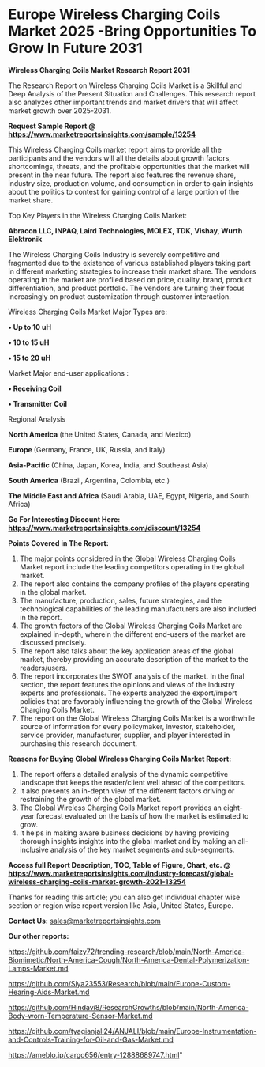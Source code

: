 # Europe Wireless Charging Coils Market 2025 -Bring Opportunities To Grow In Future 2031

<strong>Wireless Charging Coils Market Research Report 2031</strong>

The Research Report on Wireless Charging Coils Market is a Skillful and Deep Analysis of the Present Situation and Challenges. This research report also analyzes other important trends and market drivers that will affect market growth over 2025-2031.

<strong>Request Sample Report @ <a href=https://www.marketreportsinsights.com/sample/13254>https://www.marketreportsinsights.com/sample/13254</a></strong>

This Wireless Charging Coils market report aims to provide all the participants and the vendors will all the details about growth factors, shortcomings, threats, and the profitable opportunities that the market will present in the near future. The report also features the revenue share, industry size, production volume, and consumption in order to gain insights about the politics to contest for gaining control of a large portion of the market share.

Top Key Players in the Wireless Charging Coils Market:

<strong>Abracon LLC, INPAQ, Laird Technologies, MOLEX, TDK, Vishay, Wurth Elektronik</strong>

The Wireless Charging Coils Industry is severely competitive and fragmented due to the existence of various established players taking part in different marketing strategies to increase their market share. The vendors operating in the market are profiled based on price, quality, brand, product differentiation, and product portfolio. The vendors are turning their focus increasingly on product customization through customer interaction.

Wireless Charging Coils Market Major Types are:

<strong>• Up to 10 uH

• 10 to 15 uH

• 15 to 20 uH</strong>

Market Major end-user applications :

<strong>• Receiving Coil

• Transmitter Coil</strong>

Regional Analysis

</u><strong><b>North America</b></strong> (the United States, Canada, and Mexico)

<strong><b>Europe </b></strong>(Germany, France, UK, Russia, and Italy)

<strong><b>Asia-Pacific</b></strong> (China, Japan, Korea, India, and Southeast Asia)

<strong><b>South America</b></strong> (Brazil, Argentina, Colombia, etc.)

<strong><b>The Middle East and Africa</b></strong> (Saudi Arabia, UAE, Egypt, Nigeria, and South Africa)

<strong>Go For Interesting Discount Here: <a href=https://www.marketreportsinsights.com/discount/13254>https://www.marketreportsinsights.com/discount/13254</a></strong>

<strong>Points Covered in The Report:</strong>
<ol>
  <li>The major points considered in the Global Wireless Charging Coils Market report include the leading competitors operating in the global market.</li>
  <li>The report also contains the company profiles of the players operating in the global market.</li>
  <li>The manufacture, production, sales, future strategies, and the technological capabilities of the leading manufacturers are also included in the report.</li>
  <li>The growth factors of the Global Wireless Charging Coils Market are explained in-depth, wherein the different end-users of the market are discussed precisely.</li>
  <li>The report also talks about the key application areas of the global market, thereby providing an accurate description of the market to the readers/users.</li>
  <li>The report incorporates the SWOT analysis of the market. In the final section, the report features the opinions and views of the industry experts and professionals. The experts analyzed the export/import policies that are favorably influencing the growth of the Global Wireless Charging Coils Market.</li>
  <li>The report on the Global Wireless Charging Coils Market is a worthwhile source of information for every policymaker, investor, stakeholder, service provider, manufacturer, supplier, and player interested in purchasing this research document.</li>
</ol>
<strong>Reasons for Buying Global Wireless Charging Coils Market Report:</strong>

<ol>
  <li>The report offers a detailed analysis of the dynamic competitive landscape that keeps the reader/client well ahead of the competitors.</li>
  <li>It also presents an in-depth view of the different factors driving or restraining the growth of the global market.</li>
  <li>The Global Wireless Charging Coils Market report provides an eight-year forecast evaluated on the basis of how the market is estimated to grow.</li>
  <li>It helps in making aware business decisions by having providing thorough insights insights into the global market and by making an all-inclusive analysis of the key market segments and sub-segments.</li>
</ol>
<strong>Access full Report Description, TOC, Table of Figure, Chart, etc. @ <a href=https://www.marketreportsinsights.com/industry-forecast/global-wireless-charging-coils-market-growth-2021-13254>https://www.marketreportsinsights.com/industry-forecast/global-wireless-charging-coils-market-growth-2021-13254</a></strong>


Thanks for reading this article; you can also get individual chapter wise section or region wise report version like Asia, United States, Europe.

<strong>Contact Us:</strong>
sales@marketreportsinsights.com

<strong>Our other reports:</strong>

<a href=https://github.com/faizy72/trending-research/blob/main/North-America-Biomimetic/North-America-Cough/North-America-Dental-Polymerization-Lamps-Market.md>https://github.com/faizy72/trending-research/blob/main/North-America-Biomimetic/North-America-Cough/North-America-Dental-Polymerization-Lamps-Market.md</a>

<a href=https://github.com/Siya23553/Research/blob/main/Europe-Custom-Hearing-Aids-Market.md>https://github.com/Siya23553/Research/blob/main/Europe-Custom-Hearing-Aids-Market.md</a>

<a href=https://github.com/Hindavi8/ResearchGrowths/blob/main/North-America-Body-worn-Temperature-Sensor-Market.md>https://github.com/Hindavi8/ResearchGrowths/blob/main/North-America-Body-worn-Temperature-Sensor-Market.md</a>

<a href=https://github.com/tyagianjali24/ANJALI/blob/main/Europe-Instrumentation-and-Controls-Training-for-Oil-and-Gas-Market.md>https://github.com/tyagianjali24/ANJALI/blob/main/Europe-Instrumentation-and-Controls-Training-for-Oil-and-Gas-Market.md</a>

<a href=https://ameblo.jp/cargo656/entry-12888689747.html>https://ameblo.jp/cargo656/entry-12888689747.html</a>"
